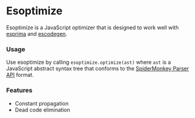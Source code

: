 # Esoptimize

Esoptimize is a JavaScript optimizer that is designed to work well with [esprima](http://github.com/Constellation/esprima) and [escodegen](http://github.com/Constellation/escodegen).

### Usage

Use esoptimize by calling `esoptimize.optimize(ast)` where `ast` is a JavaScript abstract syntax tree that conforms to the [SpiderMonkey Parser API](https://developer.mozilla.org/en-US/docs/SpiderMonkey/Parser_API) format.

### Features

* Constant propagation
* Dead code elimination

